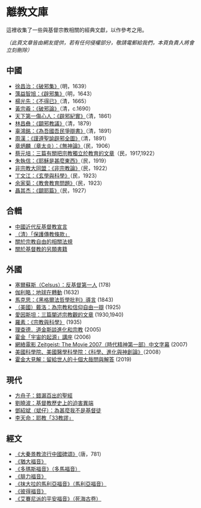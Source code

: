 # 離教文庫

這裡收集了一些與基督宗教相關的經典文獻，以作參考之用。

*（此頁文章皆由網友提供，若有任何侵權部分，敬請電郵給我們，本頁負責人將會立刻刪除）*

## 中國

- [徐昌治：《破邪集》](xu.md)（明，1639）
- [蕅益智旭：《辟邪集》](ou.md)（明，1643）
- [楊光先：《不得已》](yang.md)（清，1665）
- [黃宗羲：《破邪論》](huang.md)（清，c.1690）
- [天下第一傷心人：《辟邪紀實》](bixie.md)（清，1861）
- [林昌彝：《闢邪教議》](lin.md)（清，1879）
- [辜鴻銘：《為吾國吾民爭辯書》](gu.md)（清，1891）
- [周漢：《謹遵聖諭辟邪全圖》](zhou.md)（清，1891）
- [章炳麟（章太炎）：《無神論》](zhang.md)（民，1906）
- [蔡元培：三篇有關把宗教獨立於教育的文章](cai.md)（民，1917,1922）
- [朱執信：《耶穌是甚麼東西》](zhu.md)（民，1919）
- [非宗教大同盟：《非宗教論》](no_religion.md)（民，1922）
- [丁文江：《玄學與科學》](ding.md)（民，1923）
- [余家菊：《教會教育問題》](yu.md)（民，1923）
- [聶其杰：《闢耶篇》](nie.md)（民，1927）

## 合輯

- [中國近代反基督教宣言](declaration.md)
- [（清）「保護傳教條款」](treaty.md)
- [關於宗教自由的相關法規](law.md)
- [關於基督教的另類書籍](alternative.md)

## 外國

- [塞爾蘇斯（Celsus）：反基督第一人](celsus.md) (178)
- [伽利略：地球在轉動](galileo.md) (1632)
- [馬克思：《黑格爾法哲學批判》導言](marx.md) (1843)
- [（美國）戴洛：為宗教和信仰自由一辯](darrow.md) (1925)
- [愛因斯坦：三篇闡述宗教觀的文章](einstein.md) (1930,1940)
- [羅素：《宗教與科學》](russell.md) (1935)
- [理查德．道金斯談進化和宗教](dawkins.md) (2005)
- [霍金「宇宙的起源」講座](hawking.md) (2006)
- [網絡電影 Zeitgeist: The Movie 2007（時代精神第一部）中文字幕](zeitgeist.md) (2007)
- [美國科學院、美國醫學科學院：《科學、進化與神創論》](nap.md)（2008）
- [霍金大見解：留給世人的十個大哉問與解答](bigquestions.md) (2019)

## 現代

- [方舟子：錯漏百出的聖經](fang.md)
- [劉曉波：基督教歷史上的迫害異端](liu.md)
- [鄧紹斌（斌仔）：為甚麼我不是基督徒](deng.md)
- [李天命：耶教「33教謬」](li.md)


## 經文

- [《大秦景教流行中國碑頌》](assyrian.md)（唐，781）
- [《猶大福音》](judas.md)
- [《多瑪斯福音》（多馬福音）](thomas.md)
- [《腓力福音》](philip.md)
- [《抹大拉的馬利亞福音》（馬利亞福音）](magdala.md)
- [《彼得福音》](peter.md)
- [《艾賽尼派的平安福音》（死海古卷）](essene.md)
